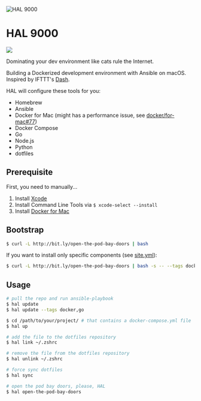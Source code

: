 ![HAL 9000](https://raw.githubusercontent.com/vinta/HAL-9000/master/assets/HAL_9000.jpg "HAL 9000")

# HAL 9000

[![](https://img.shields.io/badge/made%20with-%e2%9d%a4-ff69b4.svg?style=flat-square)](http://vinta.ws)

Dominating your dev environment like cats rule the Internet.

Building a Dockerized development environment with Ansible on macOS. Inspired by IFTTT's [Dash](https://github.com/IFTTT/dash).

HAL will configure these tools for you:

- Homebrew
- Ansible
- Docker for Mac (might has a performance issue, see [docker/for-mac#77](https://github.com/docker/for-mac/issues/77))
- Docker Compose
- Go
- Node.js
- Python
- dotfiles

## Prerequisite

First, you need to manually...

1. Install [Xcode](https://itunes.apple.com/us/app/xcode/id497799835)
2. Install Command Line Tools via `$ xcode-select --install`
3. Install [Docker for Mac](https://docs.docker.com/docker-for-mac/)

## Bootstrap

```bash
$ curl -L http://bit.ly/open-the-pod-bay-doors | bash
```

If you want to install only specific components (see [site.yml](https://github.com/vinta/HAL-9000/blob/master/playbooks/site.yml)):

```bash
$ curl -L http://bit.ly/open-the-pod-bay-doors | bash -s -- --tags docker
```

## Usage

```bash
# pull the repo and run ansible-playbook
$ hal update
$ hal update --tags docker,go

$ cd /path/to/your/project/ # that contains a docker-compose.yml file
$ hal up

# add the file to the dotfiles repository
$ hal link ~/.zshrc

# remove the file from the dotfiles repository
$ hal unlink ~/.zshrc

# force sync dotfiles
$ hal sync

# open the pod bay doors, please, HAL
$ hal open-the-pod-bay-doors
```
